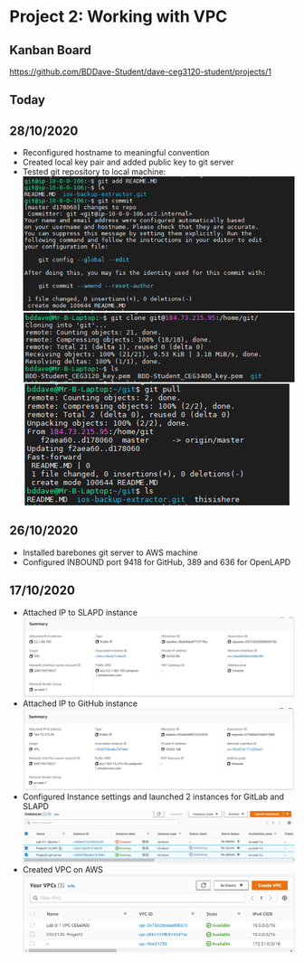 # Project 2:  Working with VPC

## Kanban Board
https://github.com/BDDave-Student/dave-ceg3120-student/projects/1

## Today
## 28/10/2020
- Reconfigured hostname to meaningful convention
- Created local key pair and added public key to git server
- Tested git repository to local machine:  
![git-server-README](images/project2-git-server-README.PNG)
![git-local-clone](images/project2-git-local-clone.PNG)
![git-local-pull](images/project2-git-local-pull.PNG)

## 26/10/2020
- Installed barebones git server to AWS machine
- Configured INBOUND port 9418 for GitHub, 389 and 636 for OpenLAPD

## 17/10/2020
- Attached IP to SLAPD instance
![SLAPD-IP](images/project2-slapd-ip.PNG)
- Attached IP to GitHub instance
![GitHub-IP](images/project2-github-ip.PNG)
- Configured Instance settings and launched 2 instances for GitLab and SLAPD
![Instances](images/project2-instances.PNG)
- Created VPC on AWS
![VPC](images/project2-VPC.PNG)
